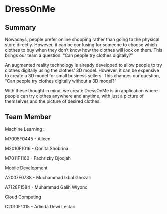 # DressOnMe
## Summary
Nowadays, people prefer online shopping rather than going to the physical store directly. However, it can be confusing for someone to choose which clothes to buy when they don’t know how the clothes will look on them. This brings our team a question: “Can people try clothes digitally?”

An augmented reality technology is already developed to allow people to try clothes digitally using the clothes’ 3D model. However, it can be expensive to create a 3D model for small business sellers. This changes our question, “Can people try clothes digitally without a 3D model?”

With these thought in mind, we create DressOnMe is an application where people can try clothes anywhere and anytime, with just a picture of themselves and the picture of desired clothes.

## Team Member
Machine Learning :

M7005F0445 - Aileen

M2010F1016 - Qonita Shobrina

M7011F1160 - Fachrizky Djodjah


Mobile Development

A2007F0738 - Muchammad Ikbal Ghozali

A7128F1584 - Muhammad Galih Wiyono


Cloud Computing

C2010F1015 - Adinda Dewi Lestari
